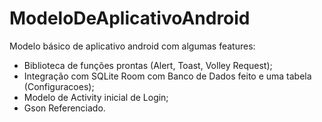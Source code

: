 # ModeloDeAplicativoAndroid
Modelo básico de aplicativo android com algumas features: 

- Biblioteca de funções prontas (Alert, Toast, Volley Request);
- Integração com SQLite Room com Banco de Dados feito e uma tabela (Configuracoes);
- Modelo de Activity inicial de Login;
- Gson Referenciado.
